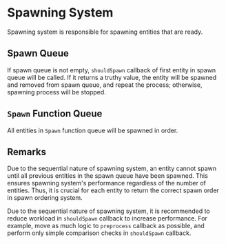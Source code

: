# Spawning System

Spawning system is responsible for spawning entities that are ready.

## Spawn Queue

If spawn queue is not empty, `shouldSpawn` callback of first entity in spawn queue will be called. If it returns a truthy value, the entity will be spawned and removed from spawn queue, and repeat the process; otherwise, spawning process will be stopped.

## `Spawn` Function Queue

All entities in `Spawn` function queue will be spawned in order.

## Remarks

Due to the sequential nature of spawning system, an entity cannot spawn until all previous entities in the spawn queue have been spawned. This ensures spawning system's performance regardless of the number of entities. Thus, it is crucial for each entity to return the correct spawn order in spawn ordering system.

Due to the sequential nature of spawning system, it is recommended to reduce workload in `shouldSpawn` callback to increase performance. For example, move as much logic to `preprocess` callback as possible, and perform only simple comparison checks in `shouldSpawn` callback.
